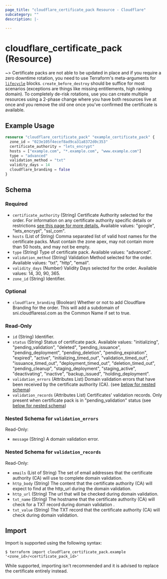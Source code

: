 ```yaml
---
page_title: "cloudflare_certificate_pack Resource - Cloudflare"
subcategory: ""
description: |-
  
---
```


# cloudflare_certificate_pack (Resource)



~> Certificate packs are not able to be updated in place and if
you require a zero downtime rotation, you need to use Terraform's meta-arguments
for [`lifecycle`](https://www.terraform.io/docs/configuration/resources.html#lifecycle-lifecycle-customizations) blocks.
`create_before_destroy` should be suffice for most scenarios (exceptions are
things like missing entitlements, high ranking domain). To completely
de-risk rotations, use you can create multiple resources using a 2-phase change
where you have both resources live at once and you remove the old one once
you've confirmed the certificate is available.

## Example Usage

```terraform
resource "cloudflare_certificate_pack" "example_certificate_pack" {
  zone_id = "023e105f4ecef8ad9ca31a8372d0c353"
  certificate_authority = "lets_encrypt"
  hosts = ["example.com", "*.example.com", "www.example.com"]
  type = "advanced"
  validation_method = "txt"
  validity_days = 14
  cloudflare_branding = false
}
```
<!-- schema generated by tfplugindocs -->
## Schema

### Required

- `certificate_authority` (String) Certificate Authority selected for the order.  For information on any certificate authority specific details or restrictions [see this page for more details.](https://developers.cloudflare.com/ssl/reference/certificate-authorities)
Available values: "google", "lets_encrypt", "ssl_com".
- `hosts` (List of String) Comma separated list of valid host names for the certificate packs. Must contain the zone apex, may not contain more than 50 hosts, and may not be empty.
- `type` (String) Type of certificate pack.
Available values: "advanced".
- `validation_method` (String) Validation Method selected for the order.
Available values: "txt", "http", "email".
- `validity_days` (Number) Validity Days selected for the order.
Available values: 14, 30, 90, 365.
- `zone_id` (String) Identifier.

### Optional

- `cloudflare_branding` (Boolean) Whether or not to add Cloudflare Branding for the order.  This will add a subdomain of sni.cloudflaressl.com as the Common Name if set to true.

### Read-Only

- `id` (String) Identifier.
- `status` (String) Status of certificate pack.
Available values: "initializing", "pending_validation", "deleted", "pending_issuance", "pending_deployment", "pending_deletion", "pending_expiration", "expired", "active", "initializing_timed_out", "validation_timed_out", "issuance_timed_out", "deployment_timed_out", "deletion_timed_out", "pending_cleanup", "staging_deployment", "staging_active", "deactivating", "inactive", "backup_issued", "holding_deployment".
- `validation_errors` (Attributes List) Domain validation errors that have been received by the certificate authority (CA). (see [below for nested schema](#nestedatt--validation_errors))
- `validation_records` (Attributes List) Certificates' validation records. Only present when certificate pack is in "pending_validation" status (see [below for nested schema](#nestedatt--validation_records))

<a id="nestedatt--validation_errors"></a>
### Nested Schema for `validation_errors`

Read-Only:

- `message` (String) A domain validation error.


<a id="nestedatt--validation_records"></a>
### Nested Schema for `validation_records`

Read-Only:

- `emails` (List of String) The set of email addresses that the certificate authority (CA) will use to complete domain validation.
- `http_body` (String) The content that the certificate authority (CA) will expect to find at the http_url during the domain validation.
- `http_url` (String) The url that will be checked during domain validation.
- `txt_name` (String) The hostname that the certificate authority (CA) will check for a TXT record during domain validation .
- `txt_value` (String) The TXT record that the certificate authority (CA) will check during domain validation.

## Import

Import is supported using the following syntax:

```shell
$ terraform import cloudflare_certificate_pack.example '<zone_id>/<certificate_pack_id>'
```

While supported, importing isn't recommended and it is advised to replace the
certificate entirely instead.
